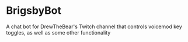 # BrigsbyBot
A chat bot for DrewTheBear's Twitch channel that controls voicemod key toggles, as well as some other functionality

